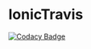 # IonicTravis
[![Codacy Badge](https://api.codacy.com/project/badge/Grade/cd043c1a3f14438c8d5b56f75f315513)](https://app.codacy.com/app/swayangjit/IonicTravis?utm_source=github.com&utm_medium=referral&utm_content=swayangjit/IonicTravis&utm_campaign=Badge_Grade_Dashboard)